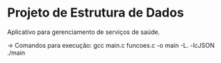 # Projeto de Estrutura de Dados
  Aplicativo para gerenciamento de serviços de saúde.

-> Comandos para execução:
gcc main.c funcoes.c -o main -L. -lcJSON
./main
